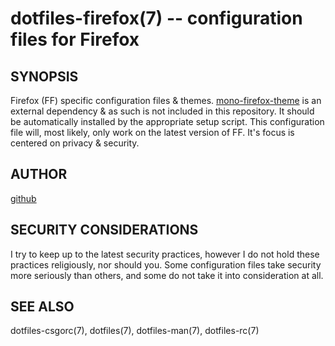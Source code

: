dotfiles-firefox(7) -- configuration files for Firefox
===========================================================

## SYNOPSIS
Firefox (FF) specific configuration files & themes. [mono-firefox-theme](https://github.com/witalihirsch/Mono-firefox-theme) is an external dependency & as such is not included in this repository. It should be automatically installed by the appropriate setup script.
This configuration file will, most likely, only work on the latest version of FF. It's focus is centered on privacy & security.

## AUTHOR
[github](github.com/gerelef/)

## SECURITY CONSIDERATIONS
I try to keep up to the latest security practices, however I do not hold these practices religiously, nor should you. Some configuration files take security more seriously than others, and some do not take it into consideration at all. 

## SEE ALSO
dotfiles-csgorc(7), dotfiles(7), dotfiles-man(7), dotfiles-rc(7)

